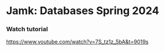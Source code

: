 # Jamk: Databases Spring 2024

### Watch tutorial
https://www.youtube.com/watch?v=7S_tz1z_5bA&t=9019s